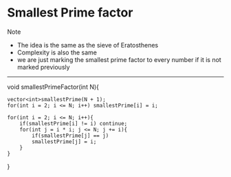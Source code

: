 # Smallest Prime factor

> [!NOTE]
> - The idea is the same as the sieve of Eratosthenes
> - Complexity is also the same
> - we are just marking the smallest prime factor to every number if it is not marked previously

<hr/>

void smallestPrimeFactor(int N){

    vector<int>smallestPrime(N + 1);
    for(int i = 2; i <= N; i++) smallestPrime[i] = i;

    for(int i = 2; i <= N; i++){
        if(smallestPrime[i] != i) continue;
        for(int j = i * i; j <= N; j += i){
            if(smallestPrime[j] == j)
            smallestPrime[j] = i;
        }
    }

}
